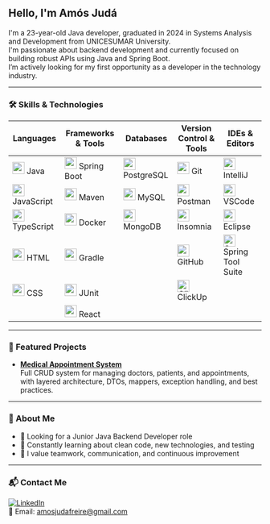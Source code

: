 ## Hello, I'm Amós Judá

I'm a 23-year-old Java developer, graduated in 2024 in Systems Analysis and Development from UNICESUMAR University.  
I'm passionate about backend development and currently focused on building robust APIs using Java and Spring Boot.  
I’m actively looking for my first opportunity as a developer in the technology industry.

---

### 🛠 Skills & Technologies

<div align="center">

| Languages | Frameworks & Tools | Databases | Version Control & Tools | IDEs & Editors |
|-----------|--------------------|-----------|--------------------------|----------------|
| <img src="https://cdn.jsdelivr.net/gh/devicons/devicon@latest/icons/java/java-original.svg" width="24px"/> Java | <img src="https://cdn.jsdelivr.net/gh/devicons/devicon@latest/icons/spring/spring-original.svg" width="24px"/> Spring Boot | <img src="https://cdn.jsdelivr.net/gh/devicons/devicon@latest/icons/postgresql/postgresql-original.svg" width="24px"/> PostgreSQL | <img src="https://cdn.jsdelivr.net/gh/devicons/devicon@latest/icons/git/git-original.svg" width="24px"/> Git | <img src="https://cdn.jsdelivr.net/gh/devicons/devicon@latest/icons/intellij/intellij-original.svg" width="24px"/> IntelliJ |
| <img src="https://cdn.jsdelivr.net/gh/devicons/devicon@latest/icons/javascript/javascript-original.svg" width="24px"/> JavaScript | <img src="https://cdn.jsdelivr.net/gh/devicons/devicon@latest/icons/maven/maven-original.svg" width="24px"/> Maven | <img src="https://cdn.jsdelivr.net/gh/devicons/devicon@latest/icons/mysql/mysql-original.svg" width="24px"/> MySQL | <img src="https://cdn.jsdelivr.net/gh/devicons/devicon@latest/icons/postman/postman-original.svg" width="24px"/> Postman | <img src="https://cdn.jsdelivr.net/gh/devicons/devicon@latest/icons/vscode/vscode-original.svg" width="24px"/> VSCode |
| <img src="https://cdn.jsdelivr.net/gh/devicons/devicon@latest/icons/typescript/typescript-original.svg" width="24px"/> TypeScript | <img src="https://cdn.jsdelivr.net/gh/devicons/devicon@latest/icons/docker/docker-original.svg" width="24px"/> Docker | <img src="https://cdn.jsdelivr.net/gh/devicons/devicon@latest/icons/mongodb/mongodb-original.svg" width="24px"/> MongoDB | <img src="https://cdn.jsdelivr.net/gh/devicons/devicon@latest/icons/insomnia/insomnia-original.svg" width="24px"/> Insomnia | <img src="https://cdn.jsdelivr.net/gh/devicons/devicon@latest/icons/eclipse/eclipse-original.svg" width="24px"/> Eclipse |
| <img src="https://cdn.jsdelivr.net/gh/devicons/devicon@latest/icons/html5/html5-original.svg" width="24px"/> HTML | <img src="https://cdn.jsdelivr.net/gh/devicons/devicon@latest/icons/gradle/gradle-original.svg" width="24px"/> Gradle | | <img src="https://cdn.jsdelivr.net/gh/devicons/devicon@latest/icons/github/github-original.svg" width="24px"/> GitHub | <img src="https://cdn.jsdelivr.net/gh/devicons/devicon@latest/icons/spring/spring-original.svg" width="24px" title="Spring Tool Suite"/> Spring Tool Suite |
| <img src="https://cdn.jsdelivr.net/gh/devicons/devicon@latest/icons/css3/css3-original.svg" width="24px"/> CSS | <img src="https://cdn.jsdelivr.net/gh/devicons/devicon@latest/icons/junit/junit-original-wordmark.svg" width="24px"/> JUnit | | <img src="https://play-lh.googleusercontent.com/9U1Zbu7jlryfcgwvWHulHzjlgMVjOy_S4rIATrF0b6Qd_VR_5yftp0dQBfi-Q5Psjg" width="24px" title="ClickUp" /> ClickUp | |
| | <img src="https://cdn.jsdelivr.net/gh/devicons/devicon@latest/icons/react/react-original.svg" width="24px"/> React | | | |

</div>

---

### 🚀 Featured Projects

- **[Medical Appointment System](https://github.com/AmosJuda/Management-of-medical-appointments)**  
  Full CRUD system for managing doctors, patients, and appointments, with layered architecture, DTOs, mappers, exception handling, and best practices.

---

### 👤 About Me

- 💼 Looking for a Junior Java Backend Developer role  
- 🧠 Constantly learning about clean code, new technologies, and testing  
- 🤝 I value teamwork, communication, and continuous improvement  

---

### 📬 Contact Me

[![LinkedIn](https://img.shields.io/badge/LinkedIn-Amós%20Judá-blue?style=for-the-badge&logo=linkedin)](https://www.linkedin.com/in/am%C3%B3s-jud%C3%A1-4b5500229/)  
📧 Email: amosjudafreire@gmail.com
